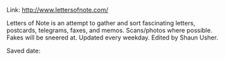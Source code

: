 <div id="wikitext">

Link: <http://www.lettersofnote.com/>

<div class="vspace">

</div>

<div class="round lrindent quote">

Letters of Note is an attempt to gather and sort fascinating letters,
postcards, telegrams, faxes, and memos. Scans/photos where possible.
Fakes will be sneered at. Updated every weekday. Edited by Shaun Usher.

</div>

Saved date:

<div class="vspace">

</div>

</div>
